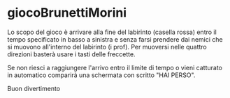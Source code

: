 # giocoBrunettiMorini
Lo scopo del gioco è arrivare alla fine del labirinto (casella rossa) entro il tempo specificato in basso a sinistra e senza farsi prendere dai nemici che si muovono all'interno del labirinto (i prof).
Per muoversi nelle quattro direzioni basterà usare i tasti delle freccette.

Se non riesci a raggiungere l'arrivo entro il limite di tempo o vieni catturato in automatico comparirà una schermata con scritto "HAI PERSO".

Buon divertimento
